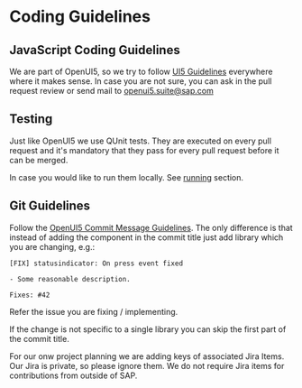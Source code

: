 # Coding Guidelines

## JavaScript Coding Guidelines

We are part of OpenUI5, so we try to follow [UI5 Guidelines](https://github.com/SAP/openui5/blob/master/docs/guidelines.md)
everywhere where it makes sense. In case you are not sure, you can ask in the pull request review or send mail to 
[openui5.suite@sap.com](mailto:openui5.suite@sap.com)

## Testing

Just like OpenUI5 we use QUnit tests. They are executed on every pull request and it's mandatory that they pass for every
pull request before it can be merged.

In case you would like to run them locally. See [running](#runnuing) section.

## Git Guidelines

Follow the [OpenUI5 Commit Message Guidelines](https://github.com/SAP/openui5/blob/master/docs/guidelines.md#data-section).
The only difference is that instead of adding the component in the commit title just add library which you are changing, e.g.:

``` wiki
[FIX] statusindicator: On press event fixed

- Some reasonable description.

Fixes: #42
```

Refer the issue you are fixing / implementing.

If the change is not specific to a single library you can skip the first part of the commit title.

For our onw project planning we are adding keys of associated Jira Items. Our Jira is private, so please ignore them.
We do not require Jira items for contributions from outside of SAP.